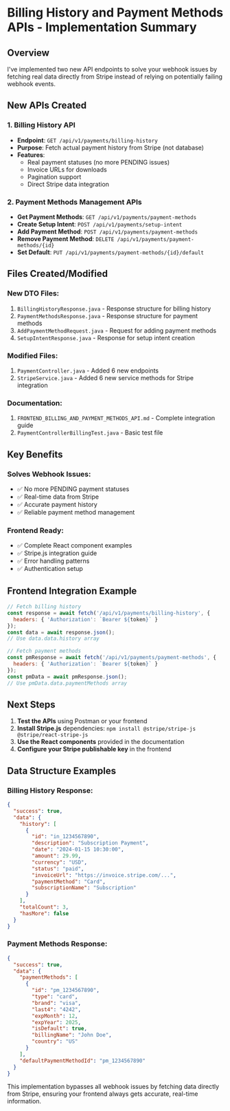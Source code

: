 # Billing History and Payment Methods APIs - Implementation Summary

## Overview
I've implemented two new API endpoints to solve your webhook issues by fetching real data directly from Stripe instead of relying on potentially failing webhook events.

## New APIs Created

### 1. Billing History API
- **Endpoint**: `GET /api/v1/payments/billing-history`
- **Purpose**: Fetch actual payment history from Stripe (not database)
- **Features**:
  - Real payment statuses (no more PENDING issues)
  - Invoice URLs for downloads
  - Pagination support
  - Direct Stripe data integration

### 2. Payment Methods Management APIs
- **Get Payment Methods**: `GET /api/v1/payments/payment-methods`
- **Create Setup Intent**: `POST /api/v1/payments/setup-intent`
- **Add Payment Method**: `POST /api/v1/payments/payment-methods`
- **Remove Payment Method**: `DELETE /api/v1/payments/payment-methods/{id}`
- **Set Default**: `PUT /api/v1/payments/payment-methods/{id}/default`

## Files Created/Modified

### New DTO Files:
1. `BillingHistoryResponse.java` - Response structure for billing history
2. `PaymentMethodsResponse.java` - Response structure for payment methods
3. `AddPaymentMethodRequest.java` - Request for adding payment methods
4. `SetupIntentResponse.java` - Response for setup intent creation

### Modified Files:
1. `PaymentController.java` - Added 6 new endpoints
2. `StripeService.java` - Added 6 new service methods for Stripe integration

### Documentation:
1. `FRONTEND_BILLING_AND_PAYMENT_METHODS_API.md` - Complete integration guide
2. `PaymentControllerBillingTest.java` - Basic test file

## Key Benefits

### Solves Webhook Issues:
- ✅ No more PENDING payment statuses
- ✅ Real-time data from Stripe
- ✅ Accurate payment history
- ✅ Reliable payment method management

### Frontend Ready:
- ✅ Complete React component examples
- ✅ Stripe.js integration guide
- ✅ Error handling patterns
- ✅ Authentication setup

## Frontend Integration Example

```javascript
// Fetch billing history
const response = await fetch('/api/v1/payments/billing-history', {
  headers: { 'Authorization': `Bearer ${token}` }
});
const data = await response.json();
// Use data.data.history array

// Fetch payment methods
const pmResponse = await fetch('/api/v1/payments/payment-methods', {
  headers: { 'Authorization': `Bearer ${token}` }
});
const pmData = await pmResponse.json();
// Use pmData.data.paymentMethods array
```

## Next Steps

1. **Test the APIs** using Postman or your frontend
2. **Install Stripe.js** dependencies: `npm install @stripe/stripe-js @stripe/react-stripe-js`
3. **Use the React components** provided in the documentation
4. **Configure your Stripe publishable key** in the frontend

## Data Structure Examples

### Billing History Response:
```json
{
  "success": true,
  "data": {
    "history": [
      {
        "id": "in_1234567890",
        "description": "Subscription Payment", 
        "date": "2024-01-15 10:30:00",
        "amount": 29.99,
        "currency": "USD",
        "status": "paid",
        "invoiceUrl": "https://invoice.stripe.com/...",
        "paymentMethod": "Card",
        "subscriptionName": "Subscription"
      }
    ],
    "totalCount": 3,
    "hasMore": false
  }
}
```

### Payment Methods Response:
```json
{
  "success": true,
  "data": {
    "paymentMethods": [
      {
        "id": "pm_1234567890",
        "type": "card",
        "brand": "visa", 
        "last4": "4242",
        "expMonth": 12,
        "expYear": 2025,
        "isDefault": true,
        "billingName": "John Doe",
        "country": "US"
      }
    ],
    "defaultPaymentMethodId": "pm_1234567890"
  }
}
```

This implementation bypasses all webhook issues by fetching data directly from Stripe, ensuring your frontend always gets accurate, real-time information.
